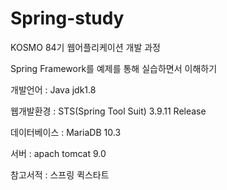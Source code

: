 # Spring-study

KOSMO 84기 웹어플리케이션 개발 과정

Spring Framework를 예제를 통해 실습하면서 이해하기

개발언어 : Java jdk1.8

웹개발환경 : STS(Spring Tool Suit) 3.9.11 Release

데이터베이스 : MariaDB 10.3

서버 : apach tomcat 9.0

참고서적 : 스프링 퀵스타트


